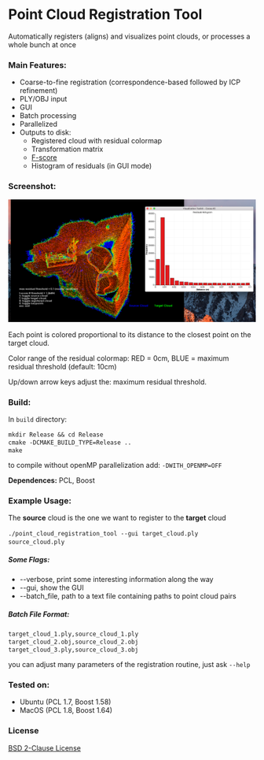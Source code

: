 Point Cloud Registration Tool
====
Automatically registers (aligns) and visualizes point clouds, or processes a whole bunch at once

### Main Features:
* Coarse-to-fine registration (correspondence-based followed by ICP refinement)
* PLY/OBJ input
* GUI
* Batch processing
* Parallelized
* Outputs to disk:
  * Registered cloud with residual colormap
  * Transformation matrix
  * [F-score](https://en.wikipedia.org/wiki/F1_score)
  * Histogram of residuals (in GUI mode)

### Screenshot:
![Example Screenshot](img/PointCloudRegistrationTool_screenshot.png)

Each point is colored proportional to its distance to the closest point on the target cloud.

Color range of the residual colormap: RED = 0cm, BLUE = maximum residual threshold (default: 10cm)

Up/down arrow keys adjust the: maximum residual threshold.

### Build:

In `build` directory:
```
mkdir Release && cd Release
cmake -DCMAKE_BUILD_TYPE=Release ..
make
```

to compile without openMP parallelization add: `-DWITH_OPENMP=OFF`

**Dependences:** PCL, Boost

### Example Usage:

The **source** cloud is the one we want to register to the **target** cloud

`./point_cloud_registration_tool --gui target_cloud.ply source_cloud.ply`

##### Some Flags:
* --verbose, print some interesting information along the way
* --gui, show the GUI
* --batch_file, path to a text file containing paths to point cloud pairs

##### Batch File Format:
```
target_cloud_1.ply,source_cloud_1.ply
target_cloud_2.obj,source_cloud_2.obj
target_cloud_3.ply,source_cloud_3.obj
```

you can adjust many parameters of the registration routine, just ask `--help`

### Tested on:
* Ubuntu (PCL 1.7, Boost 1.58)
* MacOS (PCL 1.8, Boost 1.64)

### License

[BSD 2-Clause License](LICENSE)